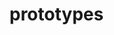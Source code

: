 # prototypes

  <script src="https://cdn.jsdelivr.net/gh/theus-iago/prototypes/window.js" defer></script>
